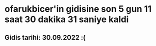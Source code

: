 # ofarukbicer'in gidisine son 5 gun 11 saat 30 dakika 31 saniye kaldi

## Gidis tarihi: 30.09.2022 :(